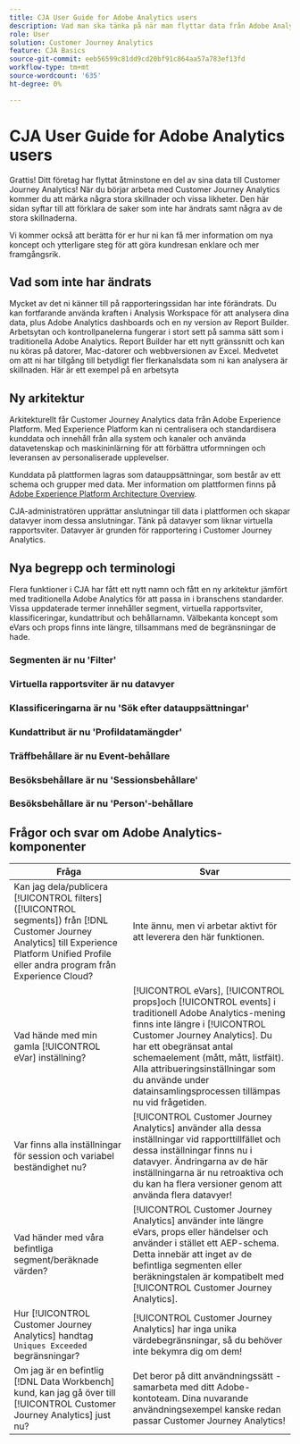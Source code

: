 ```yaml
---
title: CJA User Guide for Adobe Analytics users
description: Vad man ska tänka på när man flyttar data från Adobe Analytics till Customer Journey Analytics
role: User
solution: Customer Journey Analytics
feature: CJA Basics
source-git-commit: eeb56599c81dd9cd20bf91c864aa57a783ef13fd
workflow-type: tm+mt
source-wordcount: '635'
ht-degree: 0%

---
```



# CJA User Guide for Adobe Analytics users

Grattis! Ditt företag har flyttat åtminstone en del av sina data till Customer Journey Analytics! När du börjar arbeta med Customer Journey Analytics kommer du att märka några stora skillnader och vissa likheter. Den här sidan syftar till att förklara de saker som inte har ändrats samt några av de stora skillnaderna.

Vi kommer också att berätta för er hur ni kan få mer information om nya koncept och ytterligare steg för att göra kundresan enklare och mer framgångsrik.

## Vad som inte har ändrats

Mycket av det ni känner till på rapporteringssidan har inte förändrats. Du kan fortfarande använda kraften i Analysis Workspace för att analysera dina data, plus Adobe Analytics dashboards och en ny version av Report Builder. Arbetsytan och kontrollpanelerna fungerar i stort sett på samma sätt som i traditionella Adobe Analytics. Report Builder har ett nytt gränssnitt och kan nu köras på datorer, Mac-datorer och webbversionen av Excel. Medvetet om att ni har tillgång till betydligt fler flerkanalsdata som ni kan analysera är skillnaden. Här är ett exempel på en arbetsyta

## Ny arkitektur

Arkitekturellt får Customer Journey Analytics data från Adobe Experience Platform. Med Experience Platform kan ni centralisera och standardisera kunddata och innehåll från alla system och kanaler och använda datavetenskap och maskininlärning för att förbättra utformningen och leveransen av personaliserade upplevelser.

Kunddata på plattformen lagras som datauppsättningar, som består av ett schema och grupper med data. Mer information om plattformen finns på [Adobe Experience Platform Architecture Overview](https://experienceleague.adobe.com/docs/platform-learn/tutorials/intro-to-platform/basic-architecture.html?lang=en).

CJA-administratören upprättar anslutningar till data i plattformen och skapar datavyer inom dessa anslutningar. Tänk på datavyer som liknar virtuella rapportsviter. Datavyer är grunden för rapportering i Customer Journey Analytics.

## Nya begrepp och terminologi

Flera funktioner i CJA har fått ett nytt namn och fått en ny arkitektur jämfört med traditionella Adobe Analytics för att passa in i branschens standarder. Vissa uppdaterade termer innehåller segment, virtuella rapportsviter, klassificeringar, kundattribut och behållarnamn. Välbekanta koncept som eVars och props finns inte längre, tillsammans med de begränsningar de hade.

### Segmenten är nu &#39;Filter&#39;


### Virtuella rapportsviter är nu datavyer


### Klassificeringarna är nu &#39;Sök efter datauppsättningar&#39;

### Kundattribut är nu &#39;Profildatamängder&#39;


### Träffbehållare är nu Event-behållare

### Besöksbehållare är nu &#39;Sessionsbehållare&#39;

### Besöksbehållare är nu &#39;Person&#39;-behållare

## Frågor och svar om Adobe Analytics-komponenter

| Fråga | Svar |
| --- | --- |
| Kan jag dela/publicera [!UICONTROL filters] ([!UICONTROL segments]) från [!DNL Customer Journey Analytics] till Experience Platform Unified Profile eller andra program från Experience Cloud? | Inte ännu, men vi arbetar aktivt för att leverera den här funktionen. |
| Vad hände med min gamla [!UICONTROL eVar] inställning? | [!UICONTROL eVars], [!UICONTROL props]och [!UICONTROL events] i traditionell Adobe Analytics-mening finns inte längre i [!UICONTROL Customer Journey Analytics]. Du har ett obegränsat antal schemaelement (mått, mått, listfält). Alla attribueringsinställningar som du använde under datainsamlingsprocessen tillämpas nu vid frågetiden. |
| Var finns alla inställningar för session och variabel beständighet nu? | [!UICONTROL Customer Journey Analytics] använder alla dessa inställningar vid rapporttillfället och dessa inställningar finns nu i datavyer. Ändringarna av de här inställningarna är nu retroaktiva och du kan ha flera versioner genom att använda flera datavyer! |
| Vad händer med våra befintliga segment/beräknade värden? | [!UICONTROL Customer Journey Analytics] använder inte längre eVars, props eller händelser och använder i stället ett AEP-schema. Detta innebär att inget av de befintliga segmenten eller beräkningstalen är kompatibelt med [!UICONTROL Customer Journey Analytics]. |
| Hur [!UICONTROL Customer Journey Analytics] handtag `Uniques Exceeded` begränsningar? | [!UICONTROL Customer Journey Analytics] har inga unika värdebegränsningar, så du behöver inte bekymra dig om dem! |
| Om jag är en befintlig [!DNL Data Workbench] kund, kan jag gå över till [!UICONTROL Customer Journey Analytics] just nu? | Det beror på ditt användningssätt - samarbeta med ditt Adobe-kontoteam. Dina nuvarande användningsexempel kanske redan passar Customer Journey Analytics! |
